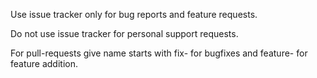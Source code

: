 Use issue tracker only for bug reports and feature requests.

Do not use issue tracker for personal support requests.

For pull-requests give name starts with fix- for bugfixes and feature- for feature addition.